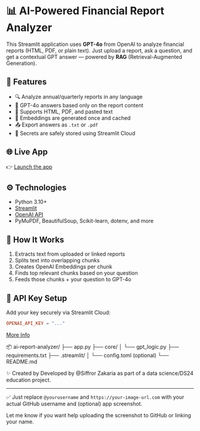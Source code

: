 # 📊 AI-Powered Financial Report Analyzer

This Streamlit application uses **GPT-4o** from OpenAI to analyze financial reports (HTML, PDF, or plain text). Just upload a report, ask a question, and get a contextual GPT answer — powered by **RAG** (Retrieval-Augmented Generation).

## 🚀 Features

- 🔍 Analyze annual/quarterly reports in any language
- 🧠 GPT-4o answers based only on the report content
- 📄 Supports HTML, PDF, and pasted text
- 💾 Embeddings are generated once and cached
- 📤 Export answers as `.txt` or `.pdf`
- 🔐 Secrets are safely stored using Streamlit Cloud

## 🌐 Live App

👉 [Launch the app](https://ai-rapport-analys.streamlit.app)

## ⚙️ Technologies

- Python 3.10+
- [Streamlit](https://streamlit.io)
- [OpenAI API](https://platform.openai.com/)
- PyMuPDF, BeautifulSoup, Scikit-learn, dotenv, and more

## 🧠 How It Works

1. Extracts text from uploaded or linked reports
2. Splits text into overlapping chunks
3. Creates OpenAI Embeddings per chunk
4. Finds top relevant chunks based on your question
5. Feeds those chunks + your question to GPT-4o

## 🔐 API Key Setup

Add your key securely via Streamlit Cloud:

```toml
OPENAI_API_KEY = "..."
```
[More Info](https://docs.streamlit.io/streamlit-community-cloud/get-started/deploy-an-app/connect-to-data-sources/secrets-management)


📦 ai-report-analyzer/
├── app.py
├── core/
│   └── gpt_logic.py
├── requirements.txt
├── .streamlit/
│   └── config.toml (optional)
└── README.md

✨ Created by
Developed by @Siffror Zakaria
as part of a data science/DS24 education project.


---

✅ Just replace `@yourusername` and `https://your-image-url.com` with your actual GitHub username and (optional) app screenshot.

Let me know if you want help uploading the screenshot to GitHub or linking your name.
